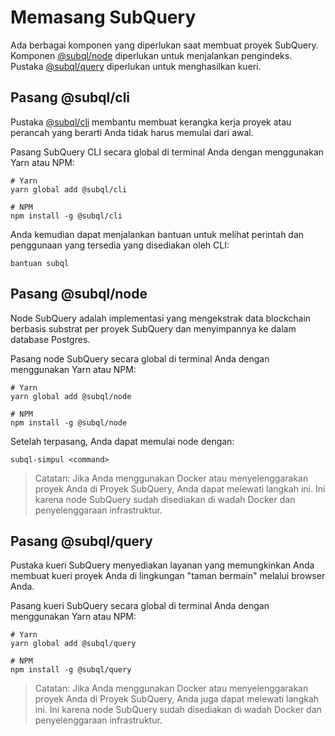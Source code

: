 # Memasang SubQuery

Ada berbagai komponen yang diperlukan saat membuat proyek SubQuery.  Komponen [@subql/node](https://github.com/subquery/subql/tree/docs-new-section/packages/node) diperlukan untuk menjalankan pengindeks. Pustaka [@subql/query](https://github.com/subquery/subql/tree/docs-new-section/packages/query) diperlukan untuk menghasilkan kueri.

## Pasang @subql/cli

Pustaka [@subql/cli](https://github.com/subquery/subql/tree/docs-new-section/packages/cli) membantu membuat kerangka kerja proyek atau perancah yang berarti Anda tidak harus memulai dari awal.

Pasang SubQuery CLI secara global di terminal Anda dengan menggunakan Yarn atau NPM:

```shell
# Yarn
yarn global add @subql/cli

# NPM
npm install -g @subql/cli
```

Anda kemudian dapat menjalankan bantuan untuk melihat perintah dan penggunaan yang tersedia yang disediakan oleh CLI:

```shell
bantuan subql
```
## Pasang @subql/node

Node SubQuery adalah implementasi yang mengekstrak data blockchain berbasis substrat per proyek SubQuery dan menyimpannya ke dalam database Postgres.

Pasang node SubQuery secara global di terminal Anda dengan menggunakan Yarn atau NPM:

```shell
# Yarn
yarn global add @subql/node

# NPM
npm install -g @subql/node
```

Setelah terpasang, Anda dapat memulai node dengan:

```shell
subql-simpul <command>
```
> Catatan: Jika Anda menggunakan Docker atau menyelenggarakan proyek Anda di Proyek SubQuery, Anda dapat melewati langkah ini. Ini karena node SubQuery sudah disediakan di wadah Docker dan penyelenggaraan infrastruktur.

## Pasang @subql/query

Pustaka kueri SubQuery menyediakan layanan yang memungkinkan Anda membuat kueri proyek Anda di lingkungan "taman bermain" melalui browser Anda.

Pasang kueri SubQuery secara global di terminal Anda dengan menggunakan Yarn atau NPM:

```shell
# Yarn
yarn global add @subql/query

# NPM
npm install -g @subql/query
```

> Catatan: Jika Anda menggunakan Docker atau menyelenggarakan proyek Anda di Proyek SubQuery, Anda juga dapat melewati langkah ini. Ini karena node SubQuery sudah disediakan di wadah Docker dan penyelenggaraan infrastruktur. 